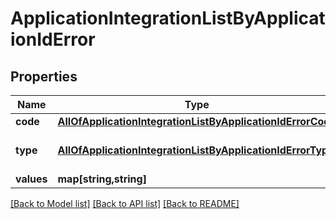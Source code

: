 # ApplicationIntegrationListByApplicationIdError

## Properties
Name | Type | Description | Notes
------------ | ------------- | ------------- | -------------
**code** | [**AllOfApplicationIntegrationListByApplicationIdErrorCode**](AllOfApplicationIntegrationListByApplicationIdErrorCode.md) |  | [optional] 
**type** | [**AllOfApplicationIntegrationListByApplicationIdErrorType**](AllOfApplicationIntegrationListByApplicationIdErrorType.md) | 1 &#x3D; BusinessLogic  2 &#x3D; InternalServerError | [optional] 
**values** | **map[string,string]** |  | [optional] 

[[Back to Model list]](../../README.md#documentation-for-models) [[Back to API list]](../../README.md#documentation-for-api-endpoints) [[Back to README]](../../README.md)

